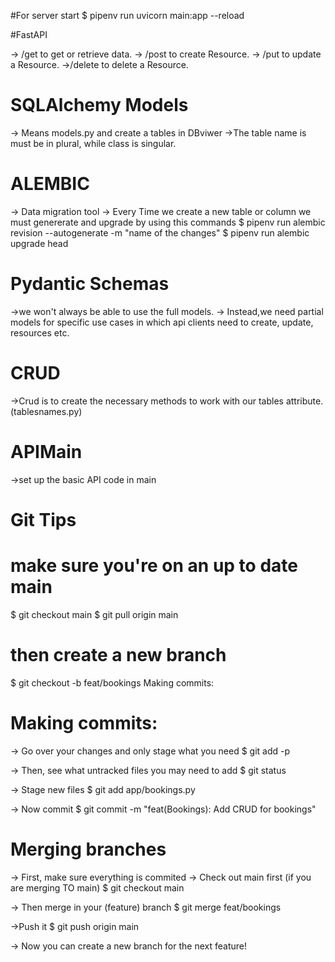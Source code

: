 #For server start 
$ pipenv run uvicorn main:app --reload

#FastAPI

-> /get to get or retrieve data.
 -> /post to create Resource.
 -> /put to update a Resource.
 ->/delete to delete a Resource.

# SQLAlchemy Models

 -> Means models.py and  create a tables in DBviwer 
 ->The table name is must be in plural, while class is singular.
 
# ALEMBIC
 
 ->  Data migration tool 
 -> Every Time we create a new table or column we must genererate and upgrade
 by using this commands
 $ pipenv run alembic revision --autogenerate -m "name of the changes"
 $ pipenv run alembic upgrade head

# Pydantic Schemas
 ->we won't always be able to use the full models.
 -> Instead,we need partial models for specific use cases in which api clients need to create, update, resources etc.

# CRUD  
 ->Crud is  to create the necessary methods to work with our tables attribute.(tablesnames.py)

# APIMain
 ->set up the basic API code in main
# Git Tips
 # make sure you're on an up to date main
 $ git checkout main
 $ git pull origin main

 # then create a new branch
  $ git checkout -b feat/bookings
  Making commits:

# Making commits:
 -> Go over your changes and only stage what you need
$ git add -p

 -> Then, see what untracked files you may need to add
 $ git status

 -> Stage new files
 $ git add app/bookings.py

 -> Now commit
 $ git commit -m "feat(Bookings): Add CRUD for bookings"

 # Merging branches

 -> First, make sure everything is commited
 -> Check out main first (if you are merging TO main)
 $ git checkout main

 -> Then merge in your (feature) branch
  $ git merge feat/bookings

 ->Push it
 $ git push origin main

 -> Now you can create a new branch for the next feature!

